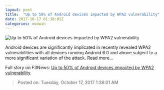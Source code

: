 ```yaml
---
layout: post
title:  "Up to 50% of Android devices impacted by WPA2 vulnerability"
date: 2017-10-17 01:38:01Z
categories: neowin
---
```


![Up to 50% of Android devices impacted by WPA2 vulnerability](https://cdn.neow.in/news/images/uploaded/2017/07/1501160798_android-malware_story.jpg)

Android devices are significantly implicated in recently revealed WPA2 vulnerabilities with all devices running Android 6.0 and above subject to a more significant variation of the attack. Read more...


Full story on F3News: [Up to 50% of Android devices impacted by WPA2 vulnerability](http://www.f3nws.com/n/QApR2H)

> Posted on: Tuesday, October 17, 2017 1:38:01 AM
